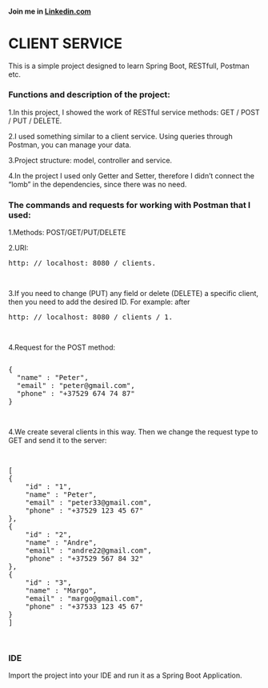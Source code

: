 <h4>Join me in <a href="https://www.linkedin.com/in/valery-dorozhynski-6142b0175/"/>Linkedin.com</a></h4>
<h1> CLIENT SERVICE </h1>
<p>This is a simple project designed to learn Spring Boot, RESTfull, Postman etc.</p>
<h3>Functions and description of the project: </h3>
<p>1.In this project, I showed the work of RESTful service methods: GET / POST / PUT / DELETE.</p>
<p>2.I used something similar to a client service. Using queries through Postman, you can manage your data.</p>
<p>3.Project structure: model, controller and service.</p>
<p>4.In the project I used only Getter and Setter, therefore I didn’t connect the “lomb” in the dependencies, since there was no need.</p>
<h3>The commands and requests for working with Postman that I used:</h3>
<p>1.Methods: POST/GET/PUT/DELETE</p>
<p>2.URI: <pre>
http: // localhost: 8080 / clients.</p>
</pre>
<p>3.If you need to change (PUT) any field or delete (DELETE) a specific client, then you need to add the desired ID.
For example: after
  <pre>
http: // localhost: 8080 / clients / 1.</p>
</pre>
<p>4.Request for the POST method:</p>
<pre>
<p>{
  "name" : "Peter",
  "email" : "peter@gmail.com",
  "phone" : "+37529 674 74 87"
}</p>
</pre>
<p>4.We create several clients in this way. Then we change the request type to GET and send it to the server:</p>
<pre>
<p>
[
{
	"id" : "1",
	"name" : "Peter",
	"email" : "peter33@gmail.com",
	"phone" : "+37529 123 45 67"
},
{
	"id" : "2",
	"name" : "Andre",
	"email" : "andre22@gmail.com",
	"phone" : "+37529 567 84 32"
},
{
	"id" : "3",
	"name" : "Margo",
	"email" : "margo@gmail.com",
	"phone" : "+37533 123 45 67"
}
]
</p>
</pre>
<h3>IDE</h3>
Import the project into your IDE and run it as a Spring Boot Application. <br>
